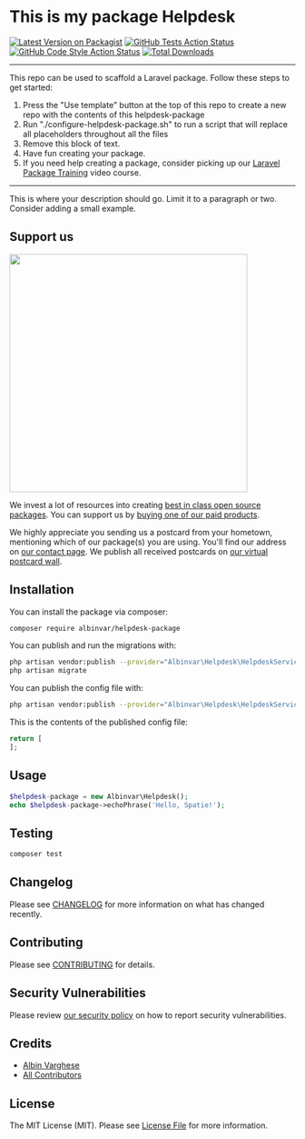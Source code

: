 # This is my package Helpdesk

[![Latest Version on Packagist](https://img.shields.io/packagist/v/albinvar/helpdesk-package.svg?style=flat-square)](https://packagist.org/packages/albinvar/helpdesk-package)
[![GitHub Tests Action Status](https://img.shields.io/github/workflow/status/albinvar/helpdesk-package/run-tests?label=tests)](https://github.com/albinvar/helpdesk-package/actions?query=workflow%3Arun-tests+branch%3Amain)
[![GitHub Code Style Action Status](https://img.shields.io/github/workflow/status/albinvar/helpdesk-package/Check%20&%20fix%20styling?label=code%20style)](https://github.com/albinvar/helpdesk-package/actions?query=workflow%3A"Check+%26+fix+styling"+branch%3Amain)
[![Total Downloads](https://img.shields.io/packagist/dt/albinvar/helpdesk-package.svg?style=flat-square)](https://packagist.org/packages/albinvar/helpdesk-package)

---
This repo can be used to scaffold a Laravel package. Follow these steps to get started:

1. Press the "Use template" button at the top of this repo to create a new repo with the contents of this helpdesk-package
2. Run "./configure-helpdesk-package.sh" to run a script that will replace all placeholders throughout all the files
3. Remove this block of text.
4. Have fun creating your package.
5. If you need help creating a package, consider picking up our <a href="https://laravelpackage.training">Laravel Package Training</a> video course.
---

This is where your description should go. Limit it to a paragraph or two. Consider adding a small example.

## Support us

[<img src="https://github-ads.s3.eu-central-1.amazonaws.com/helpdesk-package.jpg?t=1" width="419px" />](https://spatie.be/github-ad-click/helpdesk-package)

We invest a lot of resources into creating [best in class open source packages](https://spatie.be/open-source). You can support us by [buying one of our paid products](https://spatie.be/open-source/support-us).

We highly appreciate you sending us a postcard from your hometown, mentioning which of our package(s) you are using. You'll find our address on [our contact page](https://spatie.be/about-us). We publish all received postcards on [our virtual postcard wall](https://spatie.be/open-source/postcards).

## Installation

You can install the package via composer:

```bash
composer require albinvar/helpdesk-package
```

You can publish and run the migrations with:

```bash
php artisan vendor:publish --provider="Albinvar\Helpdesk\HelpdeskServiceProvider" --tag="helpdesk-package-migrations"
php artisan migrate
```

You can publish the config file with:
```bash
php artisan vendor:publish --provider="Albinvar\Helpdesk\HelpdeskServiceProvider" --tag="helpdesk-package-config"
```

This is the contents of the published config file:

```php
return [
];
```

## Usage

```php
$helpdesk-package = new Albinvar\Helpdesk();
echo $helpdesk-package->echoPhrase('Hello, Spatie!');
```

## Testing

```bash
composer test
```

## Changelog

Please see [CHANGELOG](CHANGELOG.md) for more information on what has changed recently.

## Contributing

Please see [CONTRIBUTING](.github/CONTRIBUTING.md) for details.

## Security Vulnerabilities

Please review [our security policy](../../security/policy) on how to report security vulnerabilities.

## Credits

- [Albin Varghese](https://github.com/albinvar)
- [All Contributors](../../contributors)

## License

The MIT License (MIT). Please see [License File](LICENSE.md) for more information.
